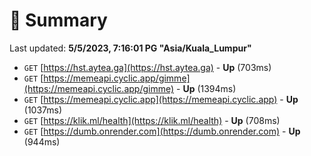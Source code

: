 # 📖 Summary
Last updated: **5/5/2023, 7:16:01 PG "Asia/Kuala_Lumpur"**

- `GET` [https://hst.aytea.ga](https://hst.aytea.ga) - **Up** (703ms)
- `GET` [https://memeapi.cyclic.app/gimme](https://memeapi.cyclic.app/gimme) - **Up** (1394ms)
- `GET` [https://memeapi.cyclic.app](https://memeapi.cyclic.app) - **Up** (1037ms)
- `GET` [https://klik.ml/health](https://klik.ml/health) - **Up** (708ms)
- `GET` [https://dumb.onrender.com](https://dumb.onrender.com) - **Up** (944ms)
